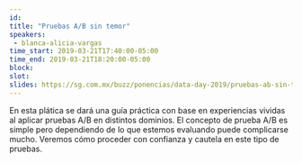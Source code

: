 ```yaml
---
id: 
title: "Pruebas A/B sin temor"
speakers:
 - blanca-alicia-vargas
time_start: 2019-03-21T17:40:00-05:00
time_end: 2019-03-21T18:20:00-05:00
block: 
slot: 
slides: https://sg.com.mx/buzz/ponencias/data-day-2019/pruebas-ab-sin-temor-una-guia-practica
---
```


En esta plática se dará una guía práctica con base en experiencias vividas al aplicar pruebas A/B en distintos dominios. El concepto de prueba A/B es simple pero dependiendo de lo que estemos evaluando puede complicarse mucho. Veremos cómo proceder con confianza y cautela en este tipo de pruebas.